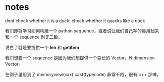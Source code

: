 # notes

dont check whether it is a duck: check whether it quacks like a duck

我们即将学习如何构建一个 python sequence，或者说让我们自己写的类用起来和一个 sequence 别无二致。

说白了就是要提供一个  __len__ 和 __getitem__

我们想要一个 sequence 是因为我们想提供一个变长的 Vector，N dimension Vector。

在例子里用到了 memoryview(xxx).cast(typecode) 非常不俗，很有 c++ 那味。